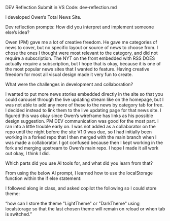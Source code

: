 DEV Reflection 
Submit in VS Code: dev-reflection.md

I developed Owen’s Total News Site.

Dev reflection prompts:
How did you interpret and implement someone else’s idea?

Owen (PM) gave me a lot of creative freedom. He gave me categories of news to cover, but no specific layout or source of news to choose from. I chose the ones I thought were most relevant to the category, and did not require a subscription. The NYT on the front embedded with RSS DOES actually require a subscription, but I hope that is okay, because it is one of the most popular news sites that I wanted to feature. Having creative freedom for most all visual design made it very fun to create. 

What were the challenges in development and collaboration?

I wanted to put more news stories embedded directly in the site so that you could carousel through the live updating stream like on the homepage, but I was not able to add any more of these to the news by category tab for free. I decided instead to link them to the live updating page for that news site. I figured this was okay since Owen’s wireframe has links as his possible design suggestion. PM DEV communication was good for the most part. I ran into a little trouble early on. I was not added as a collaborator on the repo until the night before the site V1.0 was due, so I had initially been working in a forked repo that I then merged with the main branch when I was made a collaborator. I got confused because then I kept working in the fork and merging upstream to Owen’s main repo. I hope I made it all work out okay, I think I did.

Which parts did you use AI tools for, and what did you learn from that?

From using the below AI prompt, I learned how to use the localStorage function within the if else statement: 


I followed along in class, and asked copilot the following so I could store theme:

“how can I store the theme "LightTheme" or "DarkTheme" using localstorage so that the last chosen theme will remain on reload or when tab is switched.”
<script>
    const toggleButton = document.getElementById('toggle-theme');
    const themeWrapper = document.getElementById('LightTheme') || document.getElementById('DarkTheme');


    // Check localStorage for the saved theme and apply it
    const savedTheme = localStorage.getItem('theme');
    if (savedTheme) {
        themeWrapper.id = savedTheme;
        toggleButton.textContent = savedTheme === 'LightTheme' ? 'Switch to Dark Theme' : 'Switch to Light Theme';}


    toggleButton.addEventListener('click', () => {
        if (themeWrapper.id === 'LightTheme') {
            themeWrapper.id = 'DarkTheme';
            toggleButton.textContent = 'Switch to Light Theme';
            localStorage.setItem('theme', 'DarkTheme'); // Save the theme to localStorage
        } else {
            themeWrapper.id = 'LightTheme';
            toggleButton.textContent = 'Switch to Dark Theme';
            localStorage.setItem('theme', 'LightTheme'); // Save the theme to localStorage
        }});
</script>



